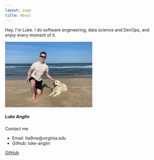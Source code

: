 ```yaml
---
layout: page
title: About
---
```


<p class="message">
  Hey, I'm Luke. I do software engineering, data science and DevOps, and enjoy every moment of it. 
</p>

<div class="card" style="width: 18rem;">
  <img src="/static/assets/media/MayaLukeBeach.jpeg" class="card-img-top" alt="...">
  <div class="card-body">
    <h5 class="card-title">Luke Anglin</h5>
    <p class="card-text">Contact me</p>
  </div>
  <ul class="list-group list-group-flush">
    <li class="list-group-item">Email: lta9vw@virginia.edu</li>
    <li class="list-group-item">Github: luke-anglin</li>
  </ul>
  <div class="card-body">
    <a href="https://github.com/luke-anglin" style="margin-right: 5em;" class="card-link">GitHub</a>
  </div>
</div>